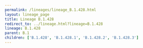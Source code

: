 ```yaml
---
permalink: /lineages/lineage_B.1.428.html
layout: lineage_page
title: Lineage B.1.428
redirect_to: ../lineage.html?lineage=B.1.428
lineage: B.1.428
parent: B.1
children: ['B.1.428', 'B.1.428.1', 'B.1.428.2', 'B.1.428.3']
---
```


